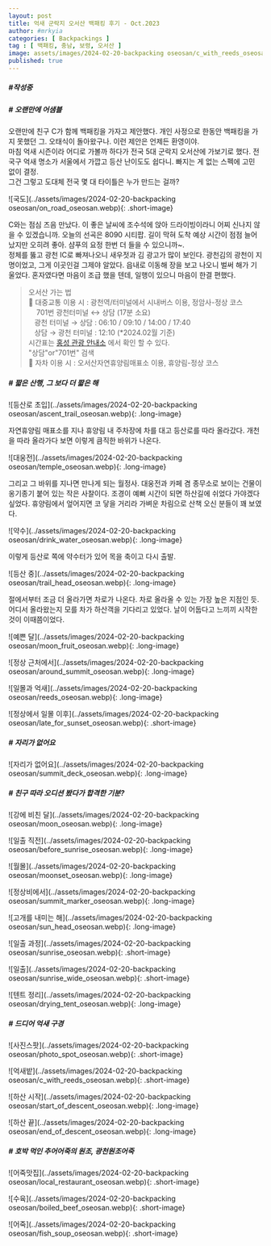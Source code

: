 ```yaml
---
layout: post
title: 억새 군락지 오서산 백패킹 후기 - Oct.2023
author: #mrkyia
categories: [ Backpackings ]
tag : [ 백패킹, 충남, 보령, 오서산 ]
image: assets/images/2024-02-20-backpacking oseosan/c_with_reeds_oseosan.webp
published: true
---
```

##### #작성중

##### # 오랜만에 어샘블
  
오랜만에 친구 C가 함께 백패킹을 가자고 제안했다. 개인 사정으로 한동안 백패킹을 가지 못했던 그. 오태식이 돌아왔구나. 이런 제안은 언제든 환영이야.   
마침 억새 시즌이라 어디로 가볼까 하다가 전국 5대 군락지 오서산에 가보기로 했다. 전국구 억새 명소가 서울에서 가깝고 등산 난이도도 쉽다니. 빠지는 게 없는 스펙에 고민 없이 결정.   
그건 그렇고 도대체 전국 몇 대 타이틀은 누가 만드는 걸까?

![국도](../assets/images/2024-02-20-backpacking oseosan/on_road_oseosan.webp){: .short-image}
    
C와는 점심 즈음 만났다. 이 좋은 날씨에 조수석에 앉아 드라이빙이라니 어찌 신나지 않을 수 있겠습니까. 오늘의 선곡은 8090 시티팝. 길이 막혀 도착 예상 시간이 점점 늘어났지만 오히려 좋아. 샴푸의 요정 한번 더 들을 수 있으니까~.  
정체를 뚫고 광천 IC로 빠져나오니 새우젓과 김 광고가 많이 보인다. 광천김의 광천이 지명이었고, 그게 이곳인걸 그제야 알았다. 읍내로 이동해 장을 보고 나오니 벌써 해가 기울었다. 혼자였다면 마음이 조급 했을 텐데, 일행이 있으니 마음이 한결 편했다.  
  
> 오서산 가는 법  
> 🚌 대중교통 이용 시 : 광천역/터미널에서 시내버스 이용, 정암사-정상 코스   
> &nbsp;&nbsp;&nbsp; 701번 광천터미널 ↔ 상담 (17분 소요)  
> &nbsp;&nbsp;&nbsp;광천 터미널 → 상담 : 06:10 / 09:10 / 14:00 / 17:40   
> &nbsp;&nbsp;&nbsp;상담 → 광천 터미널 : 12:10 (*2024.02월 기준)  
> 시간표는 <a href="https://www.hongseong.go.kr/tour/sub04_0804.do"> 홍성 관광 안내소</a> 에서 확인 할 수 있다.  
> "상담"or"701번" 검색  
> 🚗 자차 이용 시 : 오서산자연휴양림매표소 이용, 휴양림-정상 코스   

##### # 짧은 산행, 그 보다 더 짧은 해

![등산로 초입](../assets/images/2024-02-20-backpacking oseosan/ascent_trail_oseosan.webp){: .long-image}

자연휴양림 매표소를 지나 휴양림 내 주차장에 차를 대고 등산로를 따라 올라갔다. 개천을 따라 올라가다 보면 이렇게 큼직한 바위가 나온다. 

![대웅전](../assets/images/2024-02-20-backpacking oseosan/temple_oseosan.webp){: .long-image}
  
그리고 그 바위를 지나면 만나게 되는 월정사. 대웅전과 카페 겸 종무소로 보이는 건물이 옹기종기 붙어 있는 작은 사찰이다. 조경이 예뻐 시간이 되면 하산길에 쉬었다 가야겠다 싶었다. 휴양림에서 엎어지면 코 닿을 거리라 가벼운 차림으로 산책 오신 분들이 꽤 보였다.  

![약수](../assets/images/2024-02-20-backpacking oseosan/drink_water_oseosan.webp){: .long-image}
  
이렇게 등산로 쪽에 약수터가 있어 목을 축이고 다시 출발.  

![등산 중](../assets/images/2024-02-20-backpacking oseosan/trail_head_oseosan.webp){: .long-image}
  
절에서부터 조금 더 올라가면 차로가 나온다. 차로 올라올 수 있는 가장 높은 지점인 듯. 어디서 올라왔는지 모를 차가 하산객을 기다리고 있었다. 날이 어둡다고 느끼끼 시작한 것이 이때쯤이었다.  

![예쁜 달](../assets/images/2024-02-20-backpacking oseosan/moon_fruit_oseosan.webp){: .long-image}
  

![정상 근처에서](../assets/images/2024-02-20-backpacking oseosan/around_summit_oseosan.webp){: .long-image}

![일몰과 억새](../assets/images/2024-02-20-backpacking oseosan/reeds_oseosan.webp){: .long-image}


![정상에서 일몰 이후](../assets/images/2024-02-20-backpacking oseosan/late_for_sunset_oseosan.webp){: .short-image}

##### # 자리가 없어요

![자리가 없어요](../assets/images/2024-02-20-backpacking oseosan/summit_deck_oseosan.webp){: .long-image}

##### # 친구 따라 오디션 봤다가 합격한 기분?

![강에 비친 달](../assets/images/2024-02-20-backpacking oseosan/moon_oseosan.webp){: .long-image}


![일출 직전](../assets/images/2024-02-20-backpacking oseosan/before_sunrise_oseosan.webp){: .long-image}


![월몰](../assets/images/2024-02-20-backpacking oseosan/moonset_oseosan.webp){: .long-image}

![정상비에서](../assets/images/2024-02-20-backpacking oseosan/summit_marker_oseosan.webp){: .long-image}

![고개를 내미는 해](../assets/images/2024-02-20-backpacking oseosan/sun_head_oseosan.webp){: .long-image}


![일출 과정](../assets/images/2024-02-20-backpacking oseosan/sunrise_oseosan.webp){: .short-image}

![일출](../assets/images/2024-02-20-backpacking oseosan/sunrise_wide_oseosan.webp){: .short-image}

![텐트 정리](../assets/images/2024-02-20-backpacking oseosan/drying_tent_oseosan.webp){: .long-image}

##### # 드디어 억새 구경
![사진스팟](../assets/images/2024-02-20-backpacking oseosan/photo_spot_oseosan.webp){: .short-image}


![억새밭](../assets/images/2024-02-20-backpacking oseosan/c_with_reeds_oseosan.webp){: .short-image}

![하산 시작](../assets/images/2024-02-20-backpacking oseosan/start_of_descent_oseosan.webp){: .long-image}

![하산 끝](../assets/images/2024-02-20-backpacking oseosan/end_of_descent_oseosan.webp){: .long-image}

##### # 호박 먹인 추어어죽의 원조, 광천원조어죽  

![어죽맛집](../assets/images/2024-02-20-backpacking oseosan/local_restaurant_oseosan.webp){: .short-image}

![수육](../assets/images/2024-02-20-backpacking oseosan/boiled_beef_oseosan.webp){: .short-image}

![어죽](../assets/images/2024-02-20-backpacking oseosan/fish_soup_oseosan.webp){: .short-image}

